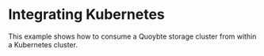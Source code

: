 # Integrating Kubernetes

This example shows how to consume a Quoybte storage cluster 
from within a Kubernetes cluster.



